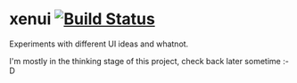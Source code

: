 xenui [![Build Status](https://secure.travis-ci.org/knarf-se/xenui.png?branch=devel)](http://travis-ci.org/knarf-se/xenui)
=====

Experiments with different UI ideas and whatnot.

I'm mostly in the thinking stage of this project, check back later sometime :-D
